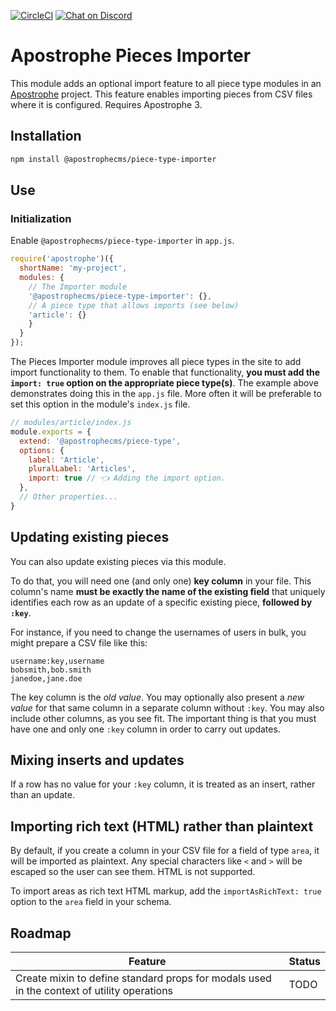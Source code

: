[![CircleCI](https://circleci.com/gh/apostrophecms/piece-type-importer/tree/main.svg?style=svg)](https://circleci.com/gh/apostrophecms/piece-type-importer/tree/main)
[![Chat on Discord](https://img.shields.io/discord/517772094482677790.svg)](https://chat.apostrophecms.org)

# Apostrophe Pieces Importer

This module adds an optional import feature to all piece type modules in an [Apostrophe](https://apostrophecms.com) project. This feature enables importing pieces from CSV files where it is configured. Requires Apostrophe 3.

## Installation

```bash
npm install @apostrophecms/piece-type-importer
```

## Use

### Initialization

Enable `@apostrophecms/piece-type-importer` in `app.js`.

```javascript
require('apostrophe')({
  shortName: 'my-project',
  modules: {
    // The Importer module
    '@apostrophecms/piece-type-importer': {},
    // A piece type that allows imports (see below)
    'article': {}
    }
  }
});
```

The Pieces Importer module improves all piece types in the site to add import functionality to them. To enable that functionality, **you must add the `import: true` option on the appropriate piece type(s)**. The example above demonstrates doing this in the `app.js` file. More often it will be preferable to set this option in the module's `index.js` file.

```javascript
// modules/article/index.js
module.exports = {
  extend: '@apostrophecms/piece-type',
  options: {
    label: 'Article',
    pluralLabel: 'Articles',
    import: true // 👈 Adding the import option.
  },
  // Other properties...
}
```

## Updating existing pieces

You can also update existing pieces via this module.

To do that, you will need one (and only one) **key column** in your file. This column's name **must be exactly the name of the existing field** that uniquely identifies each row as an update of a specific existing piece, **followed by `:key`**.

For instance, if you need to change the usernames of users in bulk, you might prepare a CSV file like this:

```
username:key,username
bobsmith,bob.smith
janedoe,jane.doe
```

The key column is the *old value*. You may optionally also present a *new value* for that same column in a separate column without `:key`. You may also include other columns, as you see fit. The important thing is that you must have one and only one `:key` column in order to carry out updates.

## Mixing inserts and updates

If a row has no value for your `:key` column, it is treated as an insert, rather than an update.

## Importing rich text (HTML) rather than plaintext

By default, if you create a column in your CSV file for a field of type `area`, it will be imported as plaintext. Any special characters like `<` and `>` will be escaped so the user can see them. HTML is not supported.

To import areas as rich text HTML markup, add the `importAsRichText: true` option to
the `area` field in your schema.

## Roadmap

|Feature |Status  |
--- | ---
|Create mixin to define standard props for modals used in the context of utility operations| TODO
